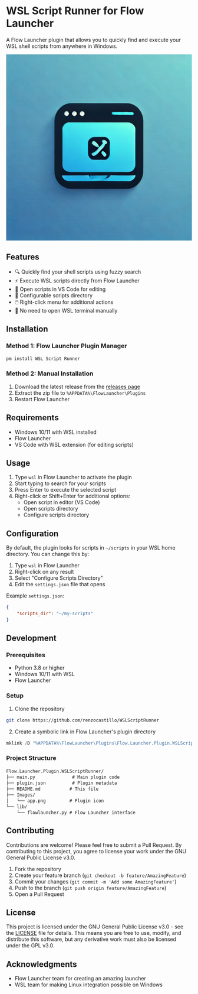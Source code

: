 # WSL Script Runner for Flow Launcher

A Flow Launcher plugin that allows you to quickly find and execute your WSL shell scripts from anywhere in Windows.

![WSL Script Runner Demo](Images/app.png)

## Features

- 🔍 Quickly find your shell scripts using fuzzy search
- ⚡ Execute WSL scripts directly from Flow Launcher
- 📝 Open scripts in VS Code for editing
- 📁 Configurable scripts directory
- 🖱️ Right-click menu for additional actions
- 🚀 No need to open WSL terminal manually

## Installation

### Method 1: Flow Launcher Plugin Manager
```
pm install WSL Script Runner
```

### Method 2: Manual Installation
1. Download the latest release from the [releases page](https://github.com/YourRepo/releases)
2. Extract the zip file to `%APPDATA%\FlowLauncher\Plugins`
3. Restart Flow Launcher

## Requirements

- Windows 10/11 with WSL installed
- Flow Launcher
- VS Code with WSL extension (for editing scripts)

## Usage

1. Type `wsl` in Flow Launcher to activate the plugin
2. Start typing to search for your scripts
3. Press Enter to execute the selected script
4. Right-click or Shift+Enter for additional options:
   - Open script in editor (VS Code)
   - Open scripts directory
   - Configure scripts directory

## Configuration

By default, the plugin looks for scripts in `~/scripts` in your WSL home directory. You can change this by:

1. Type `wsl` in Flow Launcher
2. Right-click on any result
3. Select "Configure Scripts Directory"
4. Edit the `settings.json` file that opens

Example `settings.json`:
```json
{
    "scripts_dir": "~/my-scripts"
}
```

## Development

### Prerequisites
- Python 3.8 or higher
- Windows 10/11 with WSL
- Flow Launcher

### Setup
1. Clone the repository
```bash
git clone https://github.com/renzocastillo/WSLScriptRunner
```

2. Create a symbolic link in Flow Launcher's plugin directory
```powershell
mklink /D "%APPDATA%\FlowLauncher\Plugins\Flow.Launcher.Plugin.WSLScriptRunner" "path\to\your\clone"
```

### Project Structure
```
Flow.Launcher.Plugin.WSLScriptRunner/
├── main.py              # Main plugin code
├── plugin.json          # Plugin metadata
├── README.md           # This file
├── Images/
│   └── app.png         # Plugin icon
└── lib/
    └── flowlauncher.py # Flow Launcher interface
```

## Contributing

Contributions are welcome! Please feel free to submit a Pull Request. By contributing to this project, you agree to license your work under the GNU General Public License v3.0.

1. Fork the repository
2. Create your feature branch (`git checkout -b feature/AmazingFeature`)
3. Commit your changes (`git commit -m 'Add some AmazingFeature'`)
4. Push to the branch (`git push origin feature/AmazingFeature`)
5. Open a Pull Request

## License

This project is licensed under the GNU General Public License v3.0 - see the [LICENSE](LICENSE) file for details. This means you are free to use, modify, and distribute this software, but any derivative work must also be licensed under the GPL v3.0.

## Acknowledgments

- Flow Launcher team for creating an amazing launcher
- WSL team for making Linux integration possible on Windows
